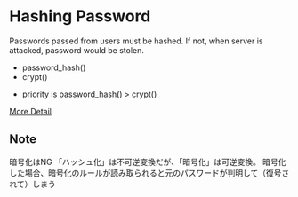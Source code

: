 # Hashing Password

Passwords passed from users must be hashed.
If not, when server is attacked, password would be stolen.

- password_hash()
- crypt()

* priority is password_hash() > crypt()

[More Detail](https://www.php.net/manual/ja/faq.passwords.php)

## Note

暗号化はNG
「ハッシュ化」は不可逆変換だが、「暗号化」は可逆変換。
暗号化した場合、暗号化のルールが読み取られると元のパスワードが判明して（復号されて）しまう